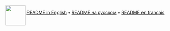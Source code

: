 <img align="left" width="64" height="64" src="https://hsto.org/webt/8c/nt/ku/8cntkuotjbfc1aiirrepb4xb4o4.png">

[README in English](README.en.md) • [README на русском](README.ru.md) • [README en français](README.fr.md)

